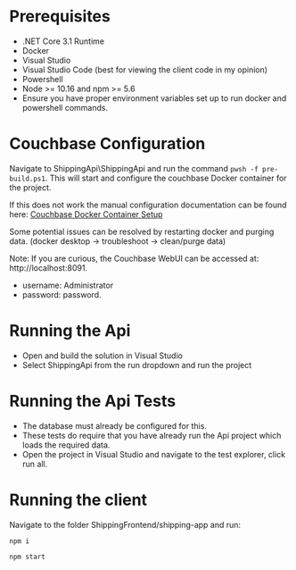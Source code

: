 # Prerequisites

- .NET Core 3.1 Runtime
- Docker
- Visual Studio
- Visual Studio Code (best for viewing the client code in my opinion)
- Powershell
- Node >= 10.16 and npm >= 5.6 
- Ensure you have proper environment variables set up to run docker and powershell commands.

# Couchbase Configuration

Navigate to ShippingApi\ShippingApi and run the command `pwsh -f pre-build.ps1`.
This will start and configure the couchbase Docker container for the project.

If this does not work the manual configuration documentation can be found here: 
[Couchbase Docker Container Setup](https://docs.couchbase.com/tutorials/quick-start/quickstart-docker-image-manual-cb65.html)

Some potential issues can be resolved by restarting docker and purging data. (docker desktop -> troubleshoot -> clean/purge data)

Note: If you are curious, the Couchbase WebUI can be accessed at: http://localhost:8091. 
- username: Administrator 
- password: password. 

# Running the Api
- Open and build the solution in Visual Studio
- Select ShippingApi from the run dropdown and run the project

# Running the Api Tests
- The database must already be configured for this.
- These tests do require that you have already run the Api project which loads the required data.
- Open the project in Visual Studio and navigate to the test explorer, click run all. 

# Running the client
Navigate to the folder ShippingFrontend/shipping-app and run:

`npm i`

`npm start`
